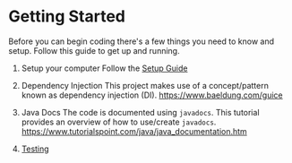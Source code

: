 # Getting Started

Before you can begin coding there's a few things you need to know and setup. Follow this guide to get up and running.

1. Setup your computer
Follow the [Setup Guide](setup.md)

1. Dependency Injection
This project makes use of a concept/pattern known as dependency injection (DI). 
https://www.baeldung.com/guice

1. Java Docs
The code is documented using `javadocs`. This tutorial provides an overview of how to use/create `javadocs`.
https://www.tutorialspoint.com/java/java_documentation.htm

1. [Testing](testing.md)
